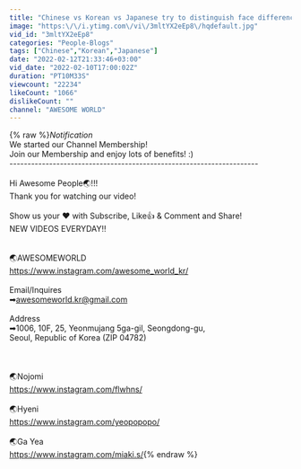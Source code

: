 ```yaml
---
title: "Chinese vs Korean vs Japanese try to distinguish face difference"
image: "https:\/\/i.ytimg.com\/vi\/3mltYX2eEp8\/hqdefault.jpg"
vid_id: "3mltYX2eEp8"
categories: "People-Blogs"
tags: ["Chinese","Korean","Japanese"]
date: "2022-02-12T21:33:46+03:00"
vid_date: "2022-02-10T17:00:02Z"
duration: "PT10M33S"
viewcount: "22234"
likeCount: "1066"
dislikeCount: ""
channel: "AWESOME WORLD"
---
```

{% raw %}*Notification*<br />We started our Channel Membership! <br />Join our Membership and enjoy lots of benefits! :)<br />---------------------------------------------------------------------<br /><br />Hi Awesome People🌏!!!<br />Thank you for watching our video!<br /><br />Show us your ❤ with Subscribe, Like👍 &amp; Comment and Share!<br />NEW VIDEOS EVERYDAY‼<br /><br /><br />🌏AWESOMEWORLD<br /><a rel="nofollow" target="blank" href="https://www.instagram.com/awesome_world_kr/">https://www.instagram.com/awesome_world_kr/</a><br /><br />Email/Inquires  <br />➡awesomeworld.kr@gmail.com<br /><br />Address<br />➡1006, 10F, 25, Yeonmujang 5ga-gil, Seongdong-gu, <br />Seoul, Republic of Korea (ZIP 04782)<br /><br /><br /><br />🌏Nojomi<br /><a rel="nofollow" target="blank" href="https://www.instagram.com/flwhns/">https://www.instagram.com/flwhns/</a><br /><br />🌏Hyeni<br /><a rel="nofollow" target="blank" href="https://www.instagram.com/yeopopopo/">https://www.instagram.com/yeopopopo/</a><br /><br />🌏Ga Yea<br /><a rel="nofollow" target="blank" href="https://www.instagram.com/miaki.s/">https://www.instagram.com/miaki.s/</a>{% endraw %}
